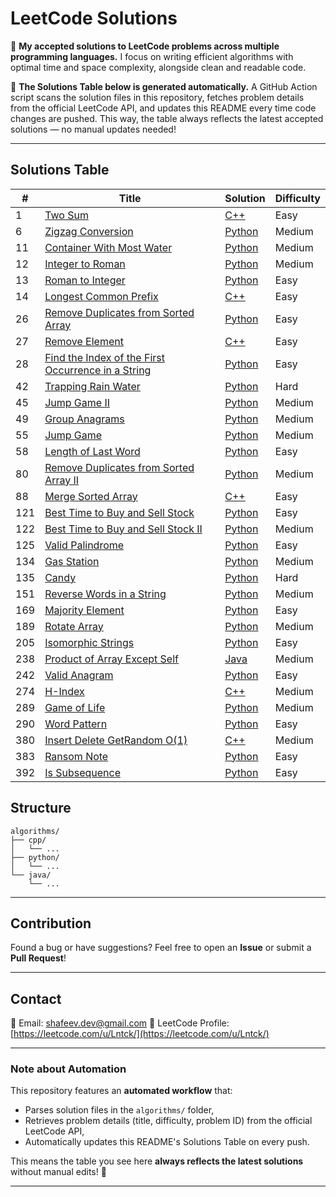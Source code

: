 # LeetCode Solutions

📌 **My accepted solutions to LeetCode problems across multiple programming languages.**
I focus on writing efficient algorithms with optimal time and space complexity, alongside clean and readable code.

🚀 **The Solutions Table below is generated automatically.**
A GitHub Action script scans the solution files in this repository, fetches problem details from the official LeetCode API, and updates this README every time code changes are pushed.
This way, the table always reflects the latest accepted solutions — no manual updates needed!

---

## Solutions Table

| # | Title | Solution | Difficulty |
|---|-------|----------|------------|
|1|[Two Sum](https://leetcode.com/problems/two-sum/)|[C++](./algorithms/cpp/twoSum.cpp)|Easy|
|6|[Zigzag Conversion](https://leetcode.com/problems/zigzag-conversion/)|[Python](./algorithms/python/zigzagConversion.py)|Medium|
|11|[Container With Most Water](https://leetcode.com/problems/container-with-most-water/)|[Python](./algorithms/python/containerWithMostWater.py)|Medium|
|12|[Integer to Roman](https://leetcode.com/problems/integer-to-roman/)|[Python](./algorithms/python/integerToRoman.py)|Medium|
|13|[Roman to Integer](https://leetcode.com/problems/roman-to-integer/)|[Python](./algorithms/python/romanToInteger.py)|Easy|
|14|[Longest Common Prefix](https://leetcode.com/problems/longest-common-prefix/)|[C++](./algorithms/cpp/longestCommonPrefix.cpp)|Easy|
|26|[Remove Duplicates from Sorted Array](https://leetcode.com/problems/remove-duplicates-from-sorted-array/)|[Python](./algorithms/python/removeDuplicatesFromSortedArray.py)|Easy|
|27|[Remove Element](https://leetcode.com/problems/remove-element/)|[C++](./algorithms/cpp/removeElement.cpp)|Easy|
|28|[Find the Index of the First Occurrence in a String](https://leetcode.com/problems/find-the-index-of-the-first-occurrence-in-a-string/)|[Python](./algorithms/python/findTheIndexOfTheFirstOccurrenceInAString.py)|Easy|
|42|[Trapping Rain Water](https://leetcode.com/problems/trapping-rain-water/)|[Python](./algorithms/python/trappingRainWater.py)|Hard|
|45|[Jump Game II](https://leetcode.com/problems/jump-game-ii/)|[Python](./algorithms/python/jumpGameII.py)|Medium|
|49|[Group Anagrams](https://leetcode.com/problems/group-anagrams/)|[Python](./algorithms/python/groupAnagrams.py)|Medium|
|55|[Jump Game](https://leetcode.com/problems/jump-game/)|[Python](./algorithms/python/jumpGame.py)|Medium|
|58|[Length of Last Word](https://leetcode.com/problems/length-of-last-word/)|[Python](./algorithms/python/lengthOfLastWord.py)|Easy|
|80|[Remove Duplicates from Sorted Array II](https://leetcode.com/problems/remove-duplicates-from-sorted-array-ii/)|[Python](./algorithms/python/removeDuplicatesFromSortedArrayII.py)|Medium|
|88|[Merge Sorted Array](https://leetcode.com/problems/merge-sorted-array/)|[C++](./algorithms/cpp/mergeSortedArray.cpp)|Easy|
|121|[Best Time to Buy and Sell Stock](https://leetcode.com/problems/best-time-to-buy-and-sell-stock/)|[Python](./algorithms/python/bestTimeToBuyAndSellStock.py)|Easy|
|122|[Best Time to Buy and Sell Stock II](https://leetcode.com/problems/best-time-to-buy-and-sell-stock-ii/)|[Python](./algorithms/python/bestTimeToBuyAndSellStockII.py)|Medium|
|125|[Valid Palindrome](https://leetcode.com/problems/valid-palindrome/)|[Python](./algorithms/python/validPalindrome.py)|Easy|
|134|[Gas Station](https://leetcode.com/problems/gas-station/)|[Python](./algorithms/python/gasStation.py)|Medium|
|135|[Candy](https://leetcode.com/problems/candy/)|[Python](./algorithms/python/candy.py)|Hard|
|151|[Reverse Words in a String](https://leetcode.com/problems/reverse-words-in-a-string/)|[Python](./algorithms/python/reverseWordsInAString.py)|Medium|
|169|[Majority Element](https://leetcode.com/problems/majority-element/)|[Python](./algorithms/python/majorityElement.py)|Easy|
|189|[Rotate Array](https://leetcode.com/problems/rotate-array/)|[Python](./algorithms/python/rotateArray.py)|Medium|
|205|[Isomorphic Strings](https://leetcode.com/problems/isomorphic-strings/)|[Python](./algorithms/python/isomorphicStrings.py)|Easy|
|238|[Product of Array Except Self](https://leetcode.com/problems/product-of-array-except-self/)|[Java](./algorithms/java/productOfArrayExceptSelf.java)|Medium|
|242|[Valid Anagram](https://leetcode.com/problems/valid-anagram/)|[Python](./algorithms/python/validAnagram.py)|Easy|
|274|[H-Index](https://leetcode.com/problems/h-index/)|[C++](./algorithms/cpp/h-Index.cpp)|Medium|
|289|[Game of Life](https://leetcode.com/problems/game-of-life/)|[Python](./algorithms/python/gameOfLife.py)|Medium|
|290|[Word Pattern](https://leetcode.com/problems/word-pattern/)|[Python](./algorithms/python/wordPattern.py)|Easy|
|380|[Insert Delete GetRandom O(1)](https://leetcode.com/problems/insert-delete-getrandom-o1/)|[C++](./algorithms/cpp/insertDeleteGetrandomO1.cpp)|Medium|
|383|[Ransom Note](https://leetcode.com/problems/ransom-note/)|[Python](./algorithms/python/ransomNote.py)|Easy|
|392|[Is Subsequence](https://leetcode.com/problems/is-subsequence/)|[Python](./algorithms/python/IsSubsequence.py)|Easy|

## Structure

```
algorithms/
├── cpp/
│   └── ...
├── python/
│   └── ...
└── java/
    └── ...
```

---

## Contribution

Found a bug or have suggestions? Feel free to open an **Issue** or submit a **Pull Request**!

---

## Contact

📧 Email: [shafeev.dev@gmail.com](mailto:shafeev.dev@gmail.com)
🔗 LeetCode Profile: [https://leetcode.com/u/Lntck/](https://leetcode.com/u/Lntck/)

---

### Note about Automation

This repository features an **automated workflow** that:

* Parses solution files in the `algorithms/` folder,
* Retrieves problem details (title, difficulty, problem ID) from the official LeetCode API,
* Automatically updates this README's Solutions Table on every push.

This means the table you see here **always reflects the latest solutions** without manual edits! 🚀

---
